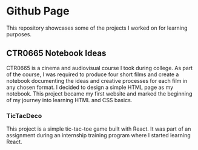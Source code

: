 # Github Page
This repository showcases some of the projects I worked on for learning purposes.

## CTR0665 Notebook Ideas
CTR0665 is a cinema and audiovisual course I took during college. As part of the course, I was required to produce four short films and create a notebook documenting the ideas and creative processes for each film in any chosen format. I decided to design a simple HTML page as my notebook. This project became my first website and marked the beginning of my journey into learning HTML and CSS basics.

### TicTacDeco
This project is a simple tic-tac-toe game built with React. It was part of an assignment during an internship training program where I started learning React.
